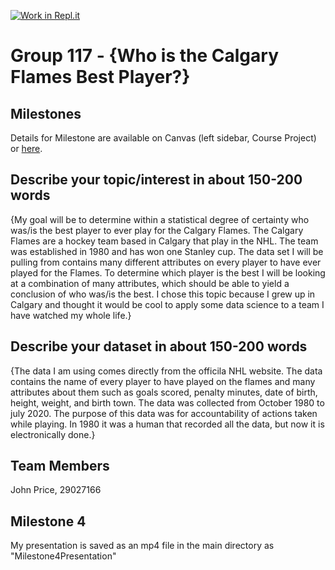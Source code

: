 [![Work in Repl.it](https://classroom.github.com/assets/work-in-replit-14baed9a392b3a25080506f3b7b6d57f295ec2978f6f33ec97e36a161684cbe9.svg)](https://classroom.github.com/online_ide?assignment_repo_id=313454&assignment_repo_type=GroupAssignmentRepo)
# Group 117 - {Who is the Calgary Flames Best Player?}


## Milestones

Details for Milestone are available on Canvas (left sidebar, Course Project) or [here](https://firas.moosvi.com/courses/data301/project/milestone01.html).

## Describe your topic/interest in about 150-200 words

{My goal will be to determine within a statistical degree of certainty who was/is the best player to ever play for the Calgary Flames. The Calgary Flames are a hockey team based in Calgary that play in the NHL. The team was established in 1980 and has won one Stanley cup. The data set I will be pulling from contains many different attributes on every player to have ever played for the Flames. To determine which player is the best I will be looking at a combination of many attributes, which should be able to yield a conclusion of who was/is the best. I chose this topic because I grew up in Calgary and thought it would be cool to apply some data science to a team I have watched my whole life.}

## Describe your dataset in about 150-200 words

{The data I am using comes directly from the officila NHL website. The data contains the name of every player to have played on the flames and many attributes about them such as goals scored, penalty minutes, date of birth, height, weight, and birth town. The data was collected from October 1980 to july 2020. The purpose of this data was for accountability of actions taken while playing. In 1980 it was a human that recorded all the data, but now it is electronically done.}

## Team Members
John Price, 29027166

## Milestone 4
My presentation is saved as an mp4 file in the main directory as "Milestone4Presentation"
